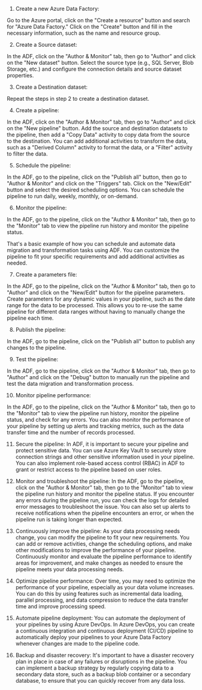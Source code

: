 1. Create a new Azure Data Factory:

Go to the Azure portal, click on the "Create a resource" button and search for "Azure Data Factory."
Click on the "Create" button and fill in the necessary information, such as the name and resource group.

2. Create a Source dataset:

In the ADF, click on the "Author & Monitor" tab, then go to "Author" and click on the "New dataset" button.
Select the source type (e.g., SQL Server, Blob Storage, etc.) and configure the connection details and source dataset properties.

3. Create a Destination dataset:

Repeat the steps in step 2 to create a destination dataset.

4. Create a pipeline:

In the ADF, click on the "Author & Monitor" tab, then go to "Author" and click on the "New pipeline" button.
Add the source and destination datasets to the pipeline, then add a "Copy Data" activity to copy data from the source to the destination.
You can add additional activities to transform the data, such as a "Derived Column" activity to format the data, or a "Filter" activity to filter the data.

5. Schedule the pipeline:

In the ADF, go to the pipeline, click on the "Publish all" button, then go to "Author & Monitor" and click on the "Triggers" tab.
Click on the "New/Edit" button and select the desired scheduling options. You can schedule the pipeline to run daily, weekly, monthly, or on-demand.

6. Monitor the pipeline:

In the ADF, go to the pipeline, click on the "Author & Monitor" tab, then go to the "Monitor" tab to view the pipeline run history and monitor the pipeline status.

That's a basic example of how you can schedule and automate data migration and transformation tasks using ADF. You can customize the pipeline to fit your specific requirements and add additional activities as needed.

7. Create a parameters file:

In the ADF, go to the pipeline, click on the "Author & Monitor" tab, then go to "Author" and click on the "New/Edit" button for the pipeline parameters.
Create parameters for any dynamic values in your pipeline, such as the date range for the data to be processed. This allows you to re-use the same pipeline for different data ranges without having to manually change the pipeline each time.

8. Publish the pipeline:

In the ADF, go to the pipeline, click on the "Publish all" button to publish any changes to the pipeline.

9. Test the pipeline:

In the ADF, go to the pipeline, click on the "Author & Monitor" tab, then go to "Author" and click on the "Debug" button to manually run the pipeline and test the data migration and transformation process.

10. Monitor pipeline performance:

In the ADF, go to the pipeline, click on the "Author & Monitor" tab, then go to the "Monitor" tab to view the pipeline run history, monitor the pipeline status, and check for any errors.
You can also monitor the performance of your pipeline by setting up alerts and tracking metrics, such as the data transfer time and the number of records processed.

11. Secure the pipeline:
In ADF, it is important to secure your pipeline and protect sensitive data.
You can use Azure Key Vault to securely store connection strings and other sensitive information used in your pipeline.
You can also implement role-based access control (RBAC) in ADF to grant or restrict access to the pipeline based on user roles.

12. Monitor and troubleshoot the pipeline:
In the ADF, go to the pipeline, click on the "Author & Monitor" tab, then go to the "Monitor" tab to view the pipeline run history and monitor the pipeline status.
If you encounter any errors during the pipeline run, you can check the logs for detailed error messages to troubleshoot the issue.
You can also set up alerts to receive notifications when the pipeline encounters an error, or when the pipeline run is taking longer than expected.

13. Continuously improve the pipeline:
As your data processing needs change, you can modify the pipeline to fit your new requirements.
You can add or remove activities, change the scheduling options, and make other modifications to improve the performance of your pipeline.
Continuously monitor and evaluate the pipeline performance to identify areas for improvement, and make changes as needed to ensure the pipeline meets your data processing needs.

14. Optimize pipeline performance:
Over time, you may need to optimize the performance of your pipeline, especially as your data volume increases.
You can do this by using features such as incremental data loading, parallel processing, and data compression to reduce the data transfer time and improve processing speed.

15. Automate pipeline deployment:
You can automate the deployment of your pipelines by using Azure DevOps.
In Azure DevOps, you can create a continuous integration and continuous deployment (CI/CD) pipeline to automatically deploy your pipelines to your Azure Data Factory whenever changes are made to the pipeline code.

16. Backup and disaster recovery:
It's important to have a disaster recovery plan in place in case of any failures or disruptions in the pipeline.
You can implement a backup strategy by regularly copying data to a secondary data store, such as a backup blob container or a secondary database, to ensure that you can quickly recover from any data loss.

